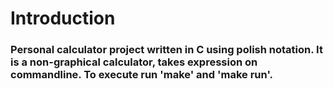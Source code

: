 # Introduction
### Personal calculator project written in C using polish notation. It is a non-graphical calculator, takes expression on commandline. To execute run 'make' and 'make run'.

